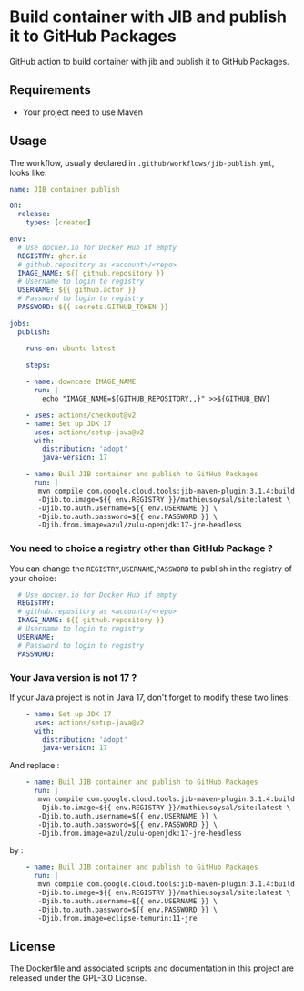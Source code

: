 # Build container with JIB and publish it to GitHub Packages 
GitHub action to build container with jib and publish it to GitHub Packages.

## Requirements
- Your project need to use Maven

## Usage

The workflow, usually declared in `.github/workflows/jib-publish.yml`, looks like:
```YAML
name: JIB container publish

on:
  release:
    types: [created]

env:
  # Use docker.io for Docker Hub if empty
  REGISTRY: ghcr.io
  # github.repository as <account>/<repo>
  IMAGE_NAME: ${{ github.repository }}
  # Username to login to registry
  USERNAME: ${{ github.actor }}
  # Password to login to registry
  PASSWORD: ${{ secrets.GITHUB_TOKEN }}

jobs:
  publish:

    runs-on: ubuntu-latest
    
    steps:

    - name: downcase IMAGE_NAME
      run: |
        echo "IMAGE_NAME=${GITHUB_REPOSITORY,,}" >>${GITHUB_ENV}

    - uses: actions/checkout@v2
    - name: Set up JDK 17
      uses: actions/setup-java@v2
      with:
        distribution: 'adopt'
        java-version: 17

    - name: Buil JIB container and publish to GitHub Packages
      run: |
       mvn compile com.google.cloud.tools:jib-maven-plugin:3.1.4:build \
       -Djib.to.image=${{ env.REGISTRY }}/mathieusoysal/site:latest \
       -Djib.to.auth.username=${{ env.USERNAME }} \
       -Djib.to.auth.password=${{ env.PASSWORD }} \
       -Djib.from.image=azul/zulu-openjdk:17-jre-headless
```
### You need to choice a registry other than GitHub Package ?

You can change the `REGISTRY`,`USERNAME`,`PASSWORD` to publish in the registry of your choice:
```YAML
  # Use docker.io for Docker Hub if empty
  REGISTRY: 
  # github.repository as <account>/<repo>
  IMAGE_NAME: ${{ github.repository }}
  # Username to login to registry
  USERNAME: 
  # Password to login to registry
  PASSWORD: 
```

### Your Java version is not 17 ?

If your Java project is not in Java 17, don't forget to modify these two lines:
```YAML
    - name: Set up JDK 17
      uses: actions/setup-java@v2
      with:
        distribution: 'adopt'
        java-version: 17
```
And replace : 

```YAML
    - name: Buil JIB container and publish to GitHub Packages
      run: |
       mvn compile com.google.cloud.tools:jib-maven-plugin:3.1.4:build \
       -Djib.to.image=${{ env.REGISTRY }}/mathieusoysal/site:latest \
       -Djib.to.auth.username=${{ env.USERNAME }} \
       -Djib.to.auth.password=${{ env.PASSWORD }} \
       -Djib.from.image=azul/zulu-openjdk:17-jre-headless
```

by :

```YAML
    - name: Buil JIB container and publish to GitHub Packages
      run: |
       mvn compile com.google.cloud.tools:jib-maven-plugin:3.1.4:build \
       -Djib.to.image=${{ env.REGISTRY }}/mathieusoysal/site:latest \
       -Djib.to.auth.username=${{ env.USERNAME }} \
       -Djib.to.auth.password=${{ env.PASSWORD }} \
       -Djib.from.image=eclipse-temurin:11-jre
```
## License
The Dockerfile and associated scripts and documentation in this project are released under the GPL-3.0 License.
